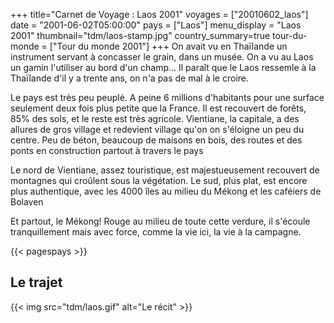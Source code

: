 +++
title="Carnet de Voyage : Laos 2001"
voyages = ["20010602_laos"]
date = "2001-06-02T05:00:00"
pays = ["Laos"]
menu_display = "Laos 2001"
thumbnail="tdm/laos-stamp.jpg"
country_summary=true
tour-du-monde = ["Tour du monde 2001"]
+++
On avait vu en Thaïlande un instrument servant à concasser le grain, dans un musée. On a vu au Laos un gamin l'utiliser au bord d'un champ... Il paraît que le Laos ressemle à la Thaïlande d'il y a trente ans, on n'a pas de mal à le croire. 

Le pays est très peu peuplé. A peine 6 millions d'habitants pour une surface seulement deux fois plus petite que la France. Il est recouvert de forêts, 85% des sols, et le reste est très agricole. Vientiane, la capitale, a des allures de gros village et redevient village qu'on on s'éloigne un peu du centre. Peu de béton, beaucoup de maisons en bois, des routes et des ponts en construction partout à travers le pays

Le nord de Vientiane, assez touristique, est majestueusement recouvert de montagnes qui croûlent sous la végétation. Le sud, plus plat, est encore plus authentique, avec les 4000 îles au milieu du Mékong et les caféiers de Bolaven

Et partout, le Mékong! Rouge au milieu de toute cette verdure, il s'écoule tranquillement mais avec force, comme la vie ici, la vie à la campagne.

{{< pagespays >}}
## Le trajet
{{< img src="tdm/laos.gif" alt="Le récit" >}}